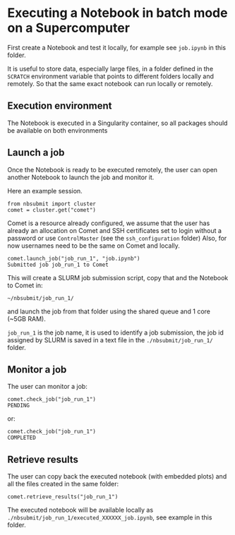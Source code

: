 # Executing a Notebook in batch mode on a Supercomputer

First create a Notebook and test it locally, for example see `job.ipynb` in this folder.

It is useful to store data, especially large files, in a folder defined in the `SCRATCH` 
environment variable that points to different folders locally and remotely.
So that the same exact notebook can run locally or remotely.

## Execution environment

The Notebook is executed in a Singularity container, so all packages should be available
on both environments

## Launch a job

Once the Notebook is ready to be executed remotely, the user can open another
Notebook to launch the job and monitor it.

Here an example session.

    from nbsubmit import cluster
    comet = cluster.get("comet")

Comet is a resource already configured, we assume that the user has already an allocation
on Comet and SSH certificates set to login without a password or use `ControlMaster` (see the `ssh_configuration` folder)
Also, for now usernames need to be the same on Comet and locally.

    comet.launch_job("job_run_1", "job.ipynb")
    Submitted job job_run_1 to Comet

This will create a SLURM job submission script, copy that and the Notebook to Comet in:

    ~/nbsubmit/job_run_1/

and launch the job from that folder using the shared queue and 1 core (~5GB RAM).

`job_run_1` is the job name, it is used to identify a job submission, the job id assigned
by SLURM is saved in a text file in the `./nbsubmit/job_run_1/` folder.

## Monitor a job

The user can monitor a job:

    comet.check_job("job_run_1")
    PENDING

or:

    comet.check_job("job_run_1")
    COMPLETED

## Retrieve results

The user can copy back the executed notebook (with embedded plots) and all the files created in the same folder:

    comet.retrieve_results("job_run_1")

The executed notebook will be available locally as `./nbsubmit/job_run_1/executed_XXXXXX_job.ipynb`, see example in this folder.

